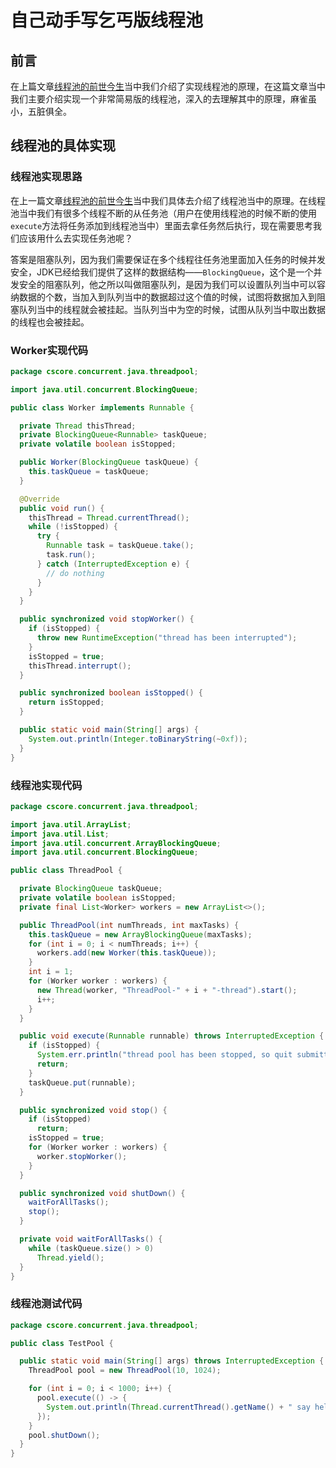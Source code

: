 # 自己动手写乞丐版线程池

## 前言

在上篇文章[线程池的前世今生](https://mp.weixin.qq.com/s?__biz=Mzg3ODgyNDgwNg==&mid=2247486999&idx=1&sn=53cc8c0a3bbf78bd35eb9f0d1322f7d6&chksm=cf0c921ef87b1b088d9db6e2d5c2de1288dc582ee181b80bf9d6a920f4f655c986ab771fb002&token=1326758682&lang=zh_CN#rd)当中我们介绍了实现线程池的原理，在这篇文章当中我们主要介绍实现一个非常简易版的线程池，深入的去理解其中的原理，麻雀虽小，五脏俱全。

## 线程池的具体实现

### 线程池实现思路

在上一篇文章[线程池的前世今生](https://mp.weixin.qq.com/s?__biz=Mzg3ODgyNDgwNg==&mid=2247486999&idx=1&sn=53cc8c0a3bbf78bd35eb9f0d1322f7d6&chksm=cf0c921ef87b1b088d9db6e2d5c2de1288dc582ee181b80bf9d6a920f4f655c986ab771fb002&token=1326758682&lang=zh_CN#rd)当中我们具体去介绍了线程池当中的原理。在线程池当中我们有很多个线程不断的从任务池（用户在使用线程池的时候不断的使用`execute`方法将任务添加到线程池当中）里面去拿任务然后执行，现在需要思考我们应该用什么去实现任务池呢？

答案是阻塞队列，因为我们需要保证在多个线程往任务池里面加入任务的时候并发安全，JDK已经给我们提供了这样的数据结构——`BlockingQueue`，这个是一个并发安全的阻塞队列，他之所以叫做阻塞队列，是因为我们可以设置队列当中可以容纳数据的个数，当加入到队列当中的数据超过这个值的时候，试图将数据加入到阻塞队列当中的线程就会被挂起。当队列当中为空的时候，试图从队列当中取出数据的线程也会被挂起。

### Worker实现代码

```java
package cscore.concurrent.java.threadpool;

import java.util.concurrent.BlockingQueue;

public class Worker implements Runnable {

  private Thread thisThread;
  private BlockingQueue<Runnable> taskQueue;
  private volatile boolean isStopped;

  public Worker(BlockingQueue taskQueue) {
    this.taskQueue = taskQueue;
  }

  @Override
  public void run() {
    thisThread = Thread.currentThread();
    while (!isStopped) {
      try {
        Runnable task = taskQueue.take();
        task.run();
      } catch (InterruptedException e) {
        // do nothing
      }
    }
  }

  public synchronized void stopWorker() {
    if (isStopped) {
      throw new RuntimeException("thread has been interrupted");
    }
    isStopped = true;
    thisThread.interrupt();
  }

  public synchronized boolean isStopped() {
    return isStopped;
  }

  public static void main(String[] args) {
    System.out.println(Integer.toBinaryString(~0xf));
  }
}

```

### 线程池实现代码

```java
package cscore.concurrent.java.threadpool;

import java.util.ArrayList;
import java.util.List;
import java.util.concurrent.ArrayBlockingQueue;
import java.util.concurrent.BlockingQueue;

public class ThreadPool {

  private BlockingQueue taskQueue;
  private volatile boolean isStopped;
  private final List<Worker> workers = new ArrayList<>();

  public ThreadPool(int numThreads, int maxTasks) {
    this.taskQueue = new ArrayBlockingQueue(maxTasks);
    for (int i = 0; i < numThreads; i++) {
      workers.add(new Worker(this.taskQueue));
    }
    int i = 1;
    for (Worker worker : workers) {
      new Thread(worker, "ThreadPool-" + i + "-thread").start();
      i++;
    }
  }

  public void execute(Runnable runnable) throws InterruptedException {
    if (isStopped) {
      System.err.println("thread pool has been stopped, so quit submitting task");
      return;
    }
    taskQueue.put(runnable);
  }

  public synchronized void stop() {
    if (isStopped)
      return;
    isStopped = true;
    for (Worker worker : workers) {
      worker.stopWorker();
    }
  }

  public synchronized void shutDown() {
    waitForAllTasks();
    stop();
  }

  private void waitForAllTasks() {
    while (taskQueue.size() > 0)
      Thread.yield();
  }
}
```

### 线程池测试代码

```java
package cscore.concurrent.java.threadpool;

public class TestPool {

  public static void main(String[] args) throws InterruptedException {
    ThreadPool pool = new ThreadPool(10, 1024);

    for (int i = 0; i < 1000; i++) {
      pool.execute(() -> {
        System.out.println(Thread.currentThread().getName() + " say hello");
      });
    }
    pool.shutDown();
  }
}
```

